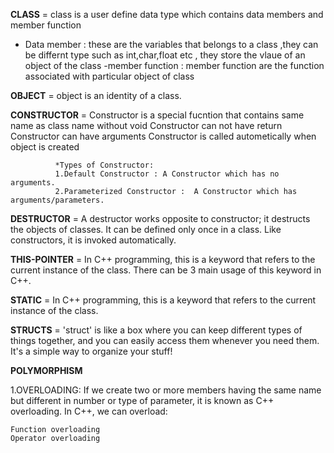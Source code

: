 **CLASS** = class is a user define data type which contains data members and member function
- Data member : these are the variables that belongs to a class ,they can be differnt type such as int,char,float etc ,  they store the vlaue of an object of the class
-member function : member function are the function associated with particular object of class


**OBJECT** = object is an identity of a class.

**CONSTRUCTOR** = Constructor is a special fucntion that contains same name as class name without void
              Constructor can not have return
              Constructor can have arguments
              Constructor is called autometically when object is created

              *Types of Constructor:
              1.Default Constructor : A Constructor which has no arguments.
              2.Parameterized Constructor :  A Constructor which has arguments/parameters.

**DESTRUCTOR** = A destructor works opposite to constructor; it destructs the objects of classes. It can be defined only once in a class. Like constructors, it is invoked automatically.


**THIS-POINTER** = In C++ programming, this is a keyword that refers to the current instance of the class. There can be 3 main usage of this keyword in C++.

**STATIC** = In C++ programming, this is a keyword that refers to the current instance of the class.

**STRUCTS** = 'struct' is like a box where you can keep different types of things together, and you can easily access them whenever you need them. It's a simple way to organize your stuff!

**POLYMORPHISM**

1.OVERLOADING:
    If we create two or more members having the same name but different in number or type of parameter, it is known as C++ overloading. In C++, we can overload:

    Function overloading
    Operator overloading




